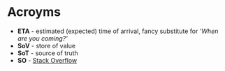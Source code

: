 Acroyms
=======

- **ETA** - estimated (expected) time of arrival, fancy substitute for _'When are you coming?'_
- **SoV**  - store of value
- **SoT** - source of truth
- **SO** - [Stack Overflow](https://stackoverflow.com)
